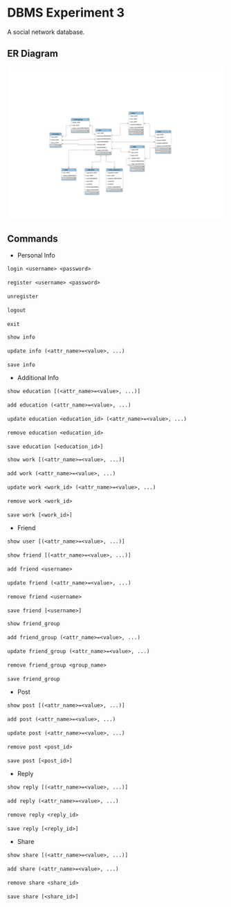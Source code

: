 # DBMS Experiment 3

A social network database.

## ER Diagram

![SocialNetwork_ER](social_network.svg)

## Commands

* Personal Info

```
login <username> <password>

register <username> <password>

unregister

logout

exit
```

```
show info

update info (<attr_name>=<value>, ...)

save info
```

* Additional Info

```
show education [(<attr_name>=<value>, ...)]

add education (<attr_name>=<value>, ...)

update education <education_id> (<attr_name>=<value>, ...)

remove education <education_id>

save education [<education_id>]
```

```
show work [(<attr_name>=<value>, ...)]

add work (<attr_name>=<value>, ...)

update work <work_id> (<attr_name>=<value>, ...)

remove work <work_id>

save work [<work_id>]
```

* Friend

```
show user [(<attr_name>=<value>, ...)]

show friend [(<attr_name>=<value>, ...)]

add friend <username>

update friend (<attr_name>=<value>, ...)

remove friend <username>

save friend [<username>]
```

```
show friend_group

add friend_group (<attr_name>=<value>, ...)

update friend_group (<attr_name>=<value>, ...)

remove friend_group <group_name>

save friend_group
```

* Post

```
show post [(<attr_name>=<value>, ...)]

add post (<attr_name>=<value>, ...)

update post (<attr_name>=<value>, ...)

remove post <post_id>

save post [<post_id>]
```

* Reply

```
show reply [(<attr_name>=<value>, ...)]

add reply (<attr_name>=<value>, ...)

remove reply <reply_id>

save reply [<reply_id>]
```

* Share

```
show share [(<attr_name>=<value>, ...)]

add share (<attr_name>=<value>, ...)

remove share <share_id>

save share [<share_id>]
```
